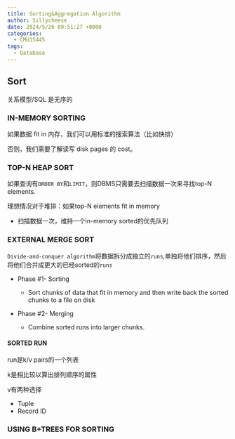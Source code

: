 ```yaml
---
title: Sorting&Aggregation Algorithm
author: Sillycheese
date: 2024/5/26 09:51:27 +0800
categories:
  - CMU15445
tags:
  - Database
---
```

## Sort

关系模型/SQL 是无序的

### IN-MEMORY SORTING

如果数据 fit in 内存，我们可以用标准的搜索算法（比如快排）

否则，我们需要了解读写 disk pages 的 cost。

### TOP-N HEAP SORT

如果查询有`ORDER BY`和`LIMIT`，则DBMS只需要去扫描数据一次来寻找top-N elements.

理想情况对于堆排：如果top-N elements fit in memory

- 扫描数据一次，维持一个in-memory sorted的优先队列

### EXTERNAL MERGE SORT

`Divide-and-conquer algorithm`将数据拆分成独立的`runs`,单独将他们排序，然后将他们合并成更大的已经sorted的`runs`

- Phase #1- Sorting
  - Sort chunks of data that fit in memory and then write back the sorted chunks to a file on disk

- Phase #2- Merging
  - Combine sorted runs into larger chunks. 

#### SORTED RUN

run是k/v pairs的一个列表

k是相比较以算出排列顺序的属性

v有两种选择

- Tuple
- Record ID

### USING B+TREES FOR SORTING

